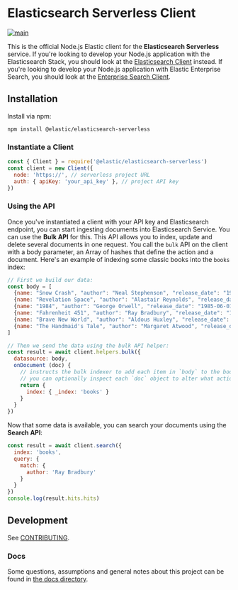 # Elasticsearch Serverless Client

[![main](https://github.com/elastic/elasticsearch-serverless-js/actions/workflows/tests.yml/badge.svg?branch=main)](https://github.com/elastic/elasticsearch-serverless-js/actions/workflows/tests.yml)

This is the official Node.js Elastic client for the **Elasticsearch Serverless** service.
If you're looking to develop your Node.js application with the Elasticsearch Stack, you should look at the [Elasticsearch Client](https://github.com/elastic/elasticsearch-js) instead.
If you're looking to develop your Node.js application with Elastic Enterprise Search, you should look at the [Enterprise Search Client](https://github.com/elastic/enterprise-search-js/).

## Installation

Install via npm:

```shell
npm install @elastic/elasticsearch-serverless
```

### Instantiate a Client

```javascript
const { Client } = require('@elastic/elasticsearch-serverless')
const client = new Client({
  node: 'https://', // serverless project URL
  auth: { apiKey: 'your_api_key' }, // project API key
})
```

### Using the API

Once you've instantiated a client with your API key and Elasticsearch endpoint, you can start ingesting documents into Elasticsearch Service.
You can use the **Bulk API** for this.
This API allows you to index, update and delete several documents in one request.
You call the `bulk` API on the client with a body parameter, an Array of hashes that define the action and a document.
Here's an example of indexing some classic books into the `books` index:

```javascript
// First we build our data:
const body = [
  {name: "Snow Crash", "author": "Neal Stephenson", "release_date": "1992-06-01", "page_count": 470},
  {name: "Revelation Space", "author": "Alastair Reynolds", "release_date": "2000-03-15", "page_count": 585},
  {name: "1984", "author": "George Orwell", "release_date": "1985-06-01", "page_count": 328},
  {name: "Fahrenheit 451", "author": "Ray Bradbury", "release_date": "1953-10-15", "page_count": 227},
  {name: "Brave New World", "author": "Aldous Huxley", "release_date": "1932-06-01", "page_count": 268},
  {name: "The Handmaid's Tale", "author": "Margaret Atwood", "release_date": "1985-06-01", "page_count": 311}
]

// Then we send the data using the bulk API helper:
const result = await client.helpers.bulk({
  datasource: body,
  onDocument (doc) {
    // instructs the bulk indexer to add each item in `body` to the books index
    // you can optionally inspect each `doc` object to alter what action is performed per document
    return {
      index: { _index: 'books' }
    }
  }
})
```

Now that some data is available, you can search your documents using the **Search API**:

```js
const result = await client.search({
  index: 'books',
  query: {
    match: {
      author: 'Ray Bradbury'
    }
  }
})
console.log(result.hits.hits)
```

## Development

See [CONTRIBUTING](./CONTRIBUTING.md).

### Docs

Some questions, assumptions and general notes about this project can be found in [the docs directory](./docs/questions-and-assumptions.md).
